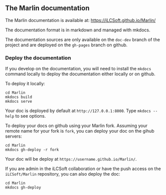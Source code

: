 
## The Marlin documentation

The Marlin documentation is available at: https://iLCSoft.github.io/Marlin/

The documentation format is in markdown and managed with mkdocs.

The documentation sources are only available on the `doc-dev` branch of the project and are deployed on the `gh-pages` branch on github.

### Deploy the documentation

If you develop on the documentation, you will need to install the `mkdocs` command locally to deploy the documentation either locally or on github.

To deploy it locally:

```shell
cd Marlin
mkdocs build
mkdocs serve
```

Your doc is deployed by default at `http://127.0.0.1:8000`. Type `mkdocs --help` to see options.

To deploy your docs on github using your Marlin fork. Assuming your remote name for your fork is `fork`, you can deploy your doc on the gihub servers:

```shell
cd Marlin
mkdocs gh-deploy -r fork
```

Your doc will be deploy at `https://username.github.io/Marlin/`.

If you are admin in the iLCSoft collaboration or have the push access on the `iLCSoft/Marlin` repository, you can also deploy the doc:

```shell
cd Marlin
mkdocs gh-deploy
```
